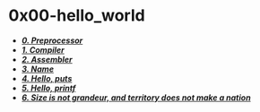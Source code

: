 # 0x00-hello_world

- ***[0. Preprocessor](./0-preprocessor)***
- ***[1. Compiler](./1-compiler)***
- ***[2. Assembler](./2-assembler)***
- ***[3. Name](./3-name)***
- ***[4. Hello, puts](./4-puts.c)***
- ***[5. Hello, printf](./5-printf.c)***
- ***[6. Size is not grandeur, and territory does not make a nation](./6-size.c)***

